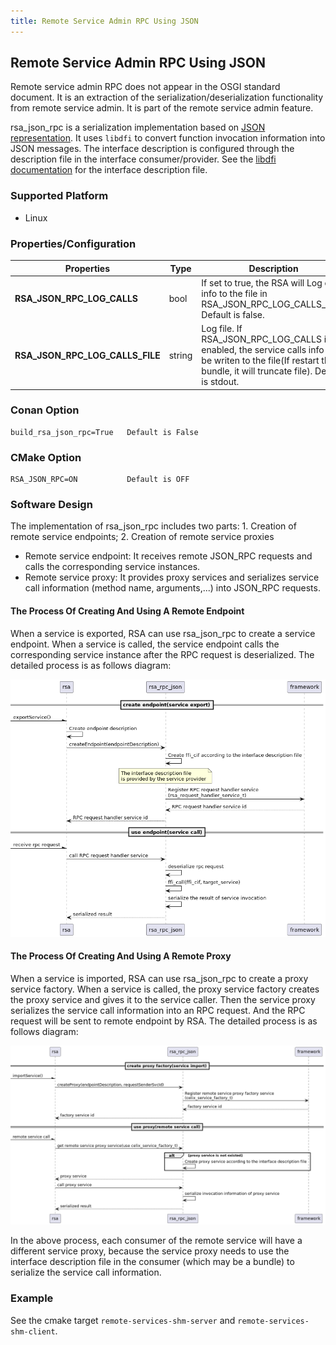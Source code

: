 ```yaml
---
title: Remote Service Admin RPC Using JSON
---
```


<!--
Licensed to the Apache Software Foundation (ASF) under one or more
contributor license agreements.  See the NOTICE file distributed with
this work for additional information regarding copyright ownership.
The ASF licenses this file to You under the Apache License, Version 2.0
(the "License"); you may not use this file except in compliance with
the License.  You may obtain a copy of the License at
   
    http://www.apache.org/licenses/LICENSE-2.0

Unless required by applicable law or agreed to in writing, software
distributed under the License is distributed on an "AS IS" BASIS,
WITHOUT WARRANTIES OR CONDITIONS OF ANY KIND, either express or implied.
See the License for the specific language governing permissions and
limitations under the License.
-->

## Remote Service Admin RPC Using JSON

Remote service admin RPC does not appear in the OSGI standard document. It is an extraction of the serialization/deserialization functionality from remote service admin. It is part of the remote service admin feature.

rsa_json_rpc is a serialization implementation based on [JSON representation](https://amdatu.atlassian.net/wiki/spaces/AMDATUDEV/pages/21954571/Amdatu+Remote#AmdatuRemote-AdminHTTP%2FJson). It uses `libdfi` to convert function invocation information into JSON messages. The interface description is configured through the description file in the interface consumer/provider. See the [libdfi documentation](../../../libs/dfi/README.md) for the interface description file.

### Supported Platform
- Linux

### Properties/Configuration

| **Properties** | **Type** | **Description**|
|----------------|----------|----------------|
| **RSA_JSON_RPC_LOG_CALLS**| bool | If set to true, the RSA will Log calls info to the file in RSA_JSON_RPC_LOG_CALLS_FILE. Default is false. |
| **RSA_JSON_RPC_LOG_CALLS_FILE**| string | Log file. If RSA_JSON_RPC_LOG_CALLS is enabled, the service calls info will be writen to the file(If restart this bundle, it will truncate file). Default is stdout. |

### Conan Option
    build_rsa_json_rpc=True   Default is False

### CMake Option
    RSA_JSON_RPC=ON           Default is OFF

### Software Design

The implementation of rsa_json_rpc includes two parts: 1. Creation of remote service endpoints; 2. Creation of remote service proxies

- Remote service endpoint: It receives remote JSON_RPC requests and calls the corresponding service instances.
- Remote service proxy: It provides proxy services and serializes service call information (method name, arguments,...) into JSON_RPC requests.

#### The Process Of Creating And Using A Remote Endpoint

When a service is exported, RSA can use rsa_json_rpc to create a service endpoint. When a service is called, the service endpoint calls the corresponding service instance after the RPC request is deserialized. The detailed process is as follows diagram:

![remote_service_endpoint_use_seq.png](diagrams/remote_service_endpoint_use_seq.png)


#### The Process Of Creating And Using A Remote Proxy

When a service is imported, RSA can use rsa_json_rpc to create a proxy service factory. When a service is called, the proxy service factory creates the proxy service and gives it to the service caller. Then the service proxy serializes the service call information into an RPC request. And the RPC request will be sent to remote endpoint by RSA. The detailed process is as follows diagram:

![remote_service_proxy_use_seq.png](diagrams/remote_service_proxy_use_seq.png)

In the above process, each consumer of the remote service will have a different service proxy, because the service proxy needs to use the interface description file in the consumer (which may be a bundle) to serialize the service call information.

### Example

See the cmake target `remote-services-shm-server` and `remote-services-shm-client`.